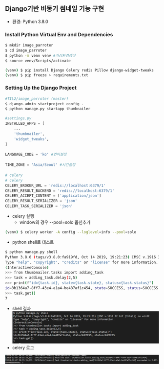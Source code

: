 ## Django기반 비동기 썸네일 기능 구현

- 환경: Python 3.8.0

### Install Python Virtual Env and Dependencies

```bash
$ mkdir image_parroter
$ cd image_parroter
$ python -m venv venv #가상환경생성
$ source venv/Scripts/activate
```



```bash
(venv) $ pip install Django Celery redis Pillow django-widget-tweaks
(venv) $ pip freeze > requirements.txt
```

### Setting Up the Django Project

```bash
#TIL2/image_parroter (master)
$ django-admin startproject config .
$ python manage.py startapp thumbnailer
```



```python
#settings.py
INSTALLED_APPS = [
    ...
    'thumbnailer',
    'widget_tweaks',
]

LANGUAGE_CODE = 'ko' #언어설정

TIME_ZONE = 'Asia/Seoul' #시간설정

# celery
# celery
CELERY_BROKER_URL = 'redis://localhost:6379/1'
CELERY_RESULT_BACKEND = 'redis://localhost:6379/1'
CELERY_ACCEPT_CONTENT = ['application/json']
CELERY_RESULT_SERIALIZER = 'json'
CELERY_TASK_SERIALIZER = 'json'
```

- celery 실행 
  - window의 경우 --pool=solo 옵션추가

```bash
(venv) $ celery worker -A config --loglevel=info --pool=solo
```

- python shell로 테스트

```bash
$ python manage.py shell
Python 3.8.0 (tags/v3.8.0:fa919fd, Oct 14 2019, 19:21:23) [MSC v.1916 32 bit (Intel)] on win32
Type "help", "copyright", "credits" or "license" for more information.
(InteractiveConsole)
>>> from thumbnailer.tasks import adding_task
>>> task = adding_task.delay(2,5)
>>> print(f"id={task.id}, state={task.state}, status={task.status}")
id=3b1364a7-8ff7-43e4-a1a4-be487af1c454, state=SUCCESS, status=SUCCESS
>>> task.get()
7
```
- shell 결과
![1575718597333](md_img/1575718597333.png)
- celery 로그

![1575719189927](md_img/1575719189927.png)

